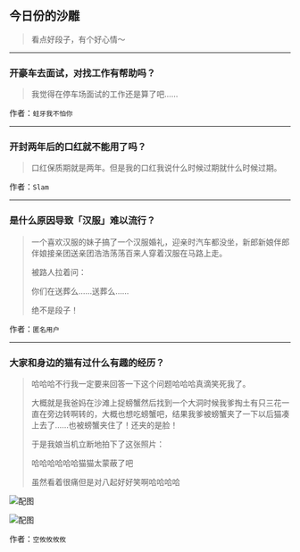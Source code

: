## 今日份的沙雕

> 看点好段子，有个好心情～


 
---

### 开豪车去面试，对找工作有帮助吗？

> 我觉得在停车场面试的工作还是算了吧……


作者：`蛀牙我不怕你`

---

### 开封两年后的口红就不能用了吗？

> 口红保质期就是两年。但是我的口红我说什么时候过期就什么时候过期。


作者：`Slam`

---

### 是什么原因导致「汉服」难以流行？

> 一个喜欢汉服的妹子搞了一个汉服婚礼，迎亲时汽车都没坐，新郎新娘伴郎伴娘接亲团送亲团浩浩荡荡百来人穿着汉服在马路上走。
> 
> 被路人拉着问：
> 
> 你们在送葬么……送葬么……
> 
> 绝不是段子！


作者：`匿名用户`

---

### 大家和身边的猫有过什么有趣的经历？

> 哈哈哈不行我一定要来回答一下这个问题哈哈哈真滴笑死我了。
> 
> 大概就是我爸妈在沙滩上捉螃蟹然后找到一个大洞时候我爹掏土有只三花一直在旁边转啊转的，大概也想吃螃蟹吧，结果我爹被螃蟹夹了一下以后猫凑上去了……也被螃蟹夹住了！还夹的是脸！
> 
> 于是我娘当机立断地拍下了这张照片：
> 
> 哈哈哈哈哈哈猫猫太蒙蔽了吧
> 
> 虽然看着很痛但是对八起好好笑啊哈哈哈哈



![配图](http://pic3.zhimg.com/70/v2-eec3aefb75d2af54633912a55e28fa0e_b.jpg)



![配图](http://pic4.zhimg.com/70/v2-7e006fc1b4b42a662380d286220ba883_b.jpg)


作者：`空攸攸攸攸`